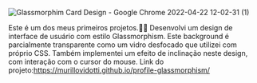 ![Glassmorphim Card Design - Google Chrome 2022-04-22 12-02-31 (1)](https://user-images.githubusercontent.com/78566330/164742881-1a36021e-8b05-42e6-8cf4-e77ffa42a7dc.gif)


Este é um dos meus primeiros projetos.👨‍💻 Desenvolvi um design de interface de usuário com estilo Glassmorphism. Este background é parcialmente transparente como um vidro desfocado que utilizei com próprio CSS. Também implementei um efeito de inclinação neste design, com interação com o cursor do mouse.
Link do projeto:https://murillovidotti.github.io/profile-glassmorphism/


